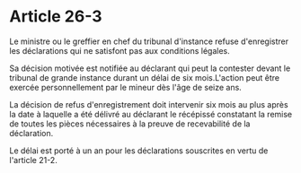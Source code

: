 # Article 26-3

Le ministre ou le greffier en chef du tribunal d'instance refuse d'enregistrer les déclarations qui ne satisfont pas aux conditions légales.

Sa décision motivée est notifiée au déclarant qui peut la contester devant le tribunal de grande instance durant un délai de six mois.L'action peut être exercée personnellement par le mineur dès l'âge de seize ans.

La décision de refus d'enregistrement doit intervenir six mois au plus après la date à laquelle a été délivré au déclarant le récépissé constatant la remise de toutes les pièces nécessaires à la preuve de recevabilité de la déclaration.

Le délai est porté à un an pour les déclarations souscrites en vertu de l'article 21-2.
